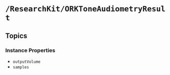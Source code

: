 # ``/ResearchKit/ORKToneAudiometryResult``

<!-- The content below this line is auto-generated and is redundant. You should either incorporate it into your content above this line or delete it. -->

## Topics

### Instance Properties

- ``outputVolume``
- ``samples``
